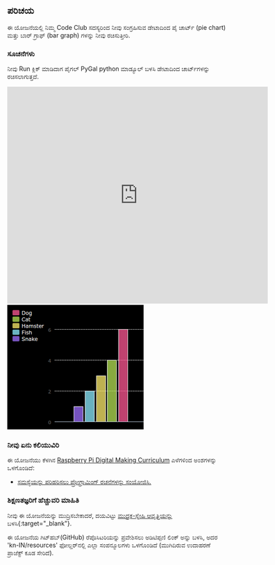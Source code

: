 ## ಪರಿಚಯ

ಈ ಯೋಜನೆಯಲ್ಲಿ ನಿಮ್ಮ Code Club ಸದಸ್ಯರಿಂದ ನೀವು ಸಂಗ್ರಹಿಸುವ ಡೇಟಾದಿಂದ ಪೈ ಚಾರ್ಟ್ (pie chart) ಮತ್ತು ಬಾರ್ ಗ್ರಾಫ್ (bar graph) ‌ಗಳನ್ನು ನೀವು ರಚಿಸುತ್ತೀರಿ.

### ಸೂಚನೆಗಳು

ನೀವು Run ಕ್ಲಿಕ್ ಮಾಡಿದಾಗ ಪೈಗಲ್ PyGal python ಮಾಡ್ಯೂಲ್ ಬಳಸಿ ಡೇಟಾದಿಂದ ಚಾರ್ಟ್‌ಗಳನ್ನು ರಚಿಸಲಾಗುತ್ತದೆ.

<div class="trinket">
  <iframe src="https://trinket.io/embed/python/70d24d92b8?outputOnly=true&start=result" width="600" height="500" frameborder="0" marginwidth="0" marginheight="0" allowfullscreen>
  </iframe>
  <img src="images/pets-finished.png">
</div>

### ನೀವು ಏನು ಕಲಿಯುವಿರಿ

ಈ ಯೋಜನೆಯು ಕೆಳಗಿನ [Raspberry Pi Digital Making Curriculum](http://rpf.io/curriculum) ಎಳೆಗಳಿಂದ ಅಂಶಗಳನ್ನು ಒಳಗೊಂಡಿದೆ:

+ [ಸಮಸ್ಯೆಯನ್ನು ಪರಿಹರಿಸಲು ಪ್ರೋಗ್ರಾಮಿಂಗ್ ರಚನೆಗಳನ್ನು ಸಂಯೋಜಿಸಿ.](https://www.raspberrypi.org/curriculum/programming/builder/)

### ಶಿಕ್ಷಣತಜ್ಞರಿಗೆ ಹೆಚ್ಚುವರಿ ಮಾಹಿತಿ

ನೀವು ಈ ಯೋಜನೆಯನ್ನು ಮುದ್ರಿಸಬೇಕಾದರೆ, ದಯವಿಟ್ಟು [ಮುದ್ರಕ-ಸ್ನೇಹಿ ಆವೃತ್ತಿಯನ್ನು](https://projects.raspberrypi.org/kn-IN/projects/popular-pets/print) ಬಳಸಿ{:target="_blank"}.

ಈ ಯೋಜನೆಯ ಗಿಟ್‌ಹಬ್(GitHub) ರೆಪೊಸಿಟರಿಯನ್ನು ಪ್ರವೇಶಿಸಲು ಅಡಿಟಿಪ್ಪಣಿ ಲಿಂಕ್ ಅನ್ನು ಬಳಸಿ, ಅದರ 'kn-IN/resources' ಫೋಲ್ಡರ್‌ನಲ್ಲಿ ಎಲ್ಲಾ ಸಂಪನ್ಮೂಲಗಳು ಒಳಗೊಂಡಿದೆ (ಮುಗಿದಿರುವ ಉದಾಹರಣೆ ಪ್ರಾಜೆಕ್ಟ್ ಕೂಡ ಸೇರಿದೆ).